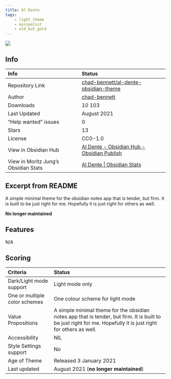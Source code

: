 ```yaml
---
title: Al Dente
tags: 
    - light_theme
    - minimalist
    - old_but_gold
---
```


<img src="https://camo.githubusercontent.com/1d0912649c2b4fe35cbdd2c4d54368fbfa36728ae4ca5442f0dbaf9294ddf59e/68747470733a2f2f636861642d62656e6e6574742e6769746875622e696f2f616c2d64656e74652d6f6273696469616e2d7468656d652f616c64656e74652d73637265656e73686f742e706e67">

## Info

| Info | Status |
| :--- | :--- |
| Repository Link | [chad-bennett/al-dente-obsidian-theme](https://github.com/chad-bennett/al-dente-obsidian-theme) |
| Author | [chad-bennett](https://github.com/chad-bennett) |
| Downloads | 10 103 |
| Last Updated | August 2021 |
| “Help wanted” issues | 0 |
| Stars | 13 |
| License | CC0-1.0 |
| View in Obsidian Hub | [Al Dente \- Obsidian Hub \- Obsidian Publish](https://publish.obsidian.md/hub/02+-+Community+Expansions/02.05+All+Community+Expansions/Themes/Al+Dente) |
| View in Moritz Jung’s Obsidian Stats | [Al Dente \| Obsidian Stats](https://www.moritzjung.dev/obsidian-stats/themes/al-dente/) |

## Excerpt from README
A simple minimal theme for the obsidian notes app that is tender, but firm. It is built to be just right for me. Hopefully it is just right for others as well.

**No longer maintained**

## Features
N/A

## Scoring
| Criteria | Status | 
| :--- | :--- | 
| Dark/Light mode support | Light mode only | 
| One or multiple color schemes | One colour scheme for light mode | 
| Value Propositions | A simple minimal theme for the obsidian notes app that is tender, but firm. It is built to be just right for me. Hopefully it is just right for others as well. | 
| Accessibility | NIL | 
| Style Settings support | No | 
| Age of Theme | Released 3 January 2021 | 
| Last updated | August 2021 (**no longer maintained**) | 